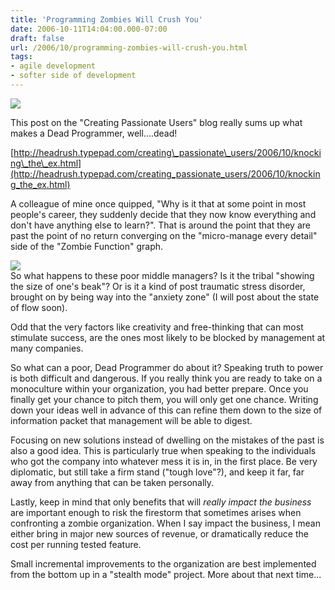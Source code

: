 ```yaml
---
title: 'Programming Zombies Will Crush You'
date: 2006-10-11T14:04:00.000-07:00
draft: false
url: /2006/10/programming-zombies-will-crush-you.html
tags: 
- agile development
- softer side of development
---
```


[![](http://gfx.dagbladet.no/kultur/2004/06/29/lundgrensak1.jpg)](http://gfx.dagbladet.no/kultur/2004/06/29/lundgrensak1.jpg)  
  
This post on the "Creating Passionate Users" blog really sums up what makes a Dead Programmer, well....dead!  
  
[http://headrush.typepad.com/creating\_passionate\_users/2006/10/knocking\_the\_ex.html](http://headrush.typepad.com/creating_passionate_users/2006/10/knocking_the_ex.html)  
  
A colleague of mine once quipped, "Why is it that at some point in most people's career, they suddenly decide that they now know everything and don't have anything else to learn?". That is around the point that they are past the point of no return converging on the "micro-manage every detail" side of the "Zombie Function" graph.  
  

![](http://headrush.typepad.com/photos/uncategorized/zombiefunction_2.jpg)  
So what happens to these poor middle managers? Is it the tribal "showing the size of one's beak"? Or is it a kind of post traumatic stress disorder, brought on by being way into the "anxiety zone" (I will post about the state of flow soon).

Odd that the very factors like creativity and free-thinking that can most stimulate success, are the ones most likely to be blocked by management at many companies.

So what can a poor, Dead Programmer do about it? Speaking truth to power is both difficult and dangerous. If you really think you are ready to take on a monoculture within your organization, you had better prepare. Once you finally get your chance to pitch them, you will only get one chance. Writing down your ideas well in advance of this can refine them down to the size of information packet that management will be able to digest.

Focusing on new solutions instead of dwelling on the mistakes of the past is also a good idea. This is particularly true when speaking to the individuals who got the company into whatever mess it is in, in the first place. Be very diplomatic, but still take a firm stand ("tough love"?), and keep it far, far away from anything that can be taken personally.

Lastly, keep in mind that only benefits that will _really impact the business_ are important enough to risk the firestorm that sometimes arises when confronting a zombie organization. When I say impact the business, I mean either bring in major new sources of revenue, or dramatically reduce the cost per running tested feature.

Small incremental improvements to the organization are best implemented from the bottom up in a "stealth mode" project. More about that next time...